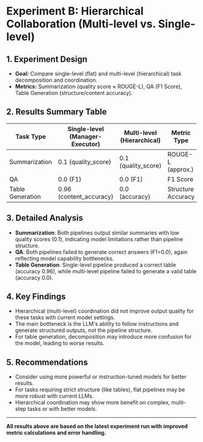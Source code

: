 # Experiment B: Hierarchical Collaboration (Multi-level vs. Single-level)

## 1. Experiment Design
- **Goal:** Compare single-level (flat) and multi-level (hierarchical) task decomposition and coordination.
- **Metrics:** Summarization (quality score ≈ ROUGE-L), QA (F1 Score), Table Generation (structure/content accuracy).

## 2. Results Summary Table

| Task Type        | Single-level (Manager-Executor) | Multi-level (Hierarchical) | Metric Type         |
|------------------|---------------------------------|----------------------------|---------------------|
| Summarization    | 0.1 (quality_score)             | 0.1 (quality_score)        | ROUGE-L (approx.)  |
| QA               | 0.0 (F1)                        | 0.0 (F1)                   | F1 Score           |
| Table Generation | 0.96 (content_accuracy)         | 0.0 (accuracy)             | Structure Accuracy  |

## 3. Detailed Analysis
- **Summarization**: Both pipelines output similar summaries with low quality scores (0.1), indicating model limitations rather than pipeline structure.
- **QA**: Both pipelines failed to generate correct answers (F1=0.0), again reflecting model capability bottlenecks.
- **Table Generation**: Single-level pipeline produced a correct table (accuracy 0.96), while multi-level pipeline failed to generate a valid table (accuracy 0.0).

## 4. Key Findings
- Hierarchical (multi-level) coordination did not improve output quality for these tasks with current model settings.
- The main bottleneck is the LLM's ability to follow instructions and generate structured outputs, not the pipeline structure.
- For table generation, decomposition may introduce more confusion for the model, leading to worse results.

## 5. Recommendations
- Consider using more powerful or instruction-tuned models for better results.
- For tasks requiring strict structure (like tables), flat pipelines may be more robust with current LLMs.
- Hierarchical coordination may show more benefit on complex, multi-step tasks or with better models.

---

**All results above are based on the latest experiment run with improved metric calculations and error handling.** 